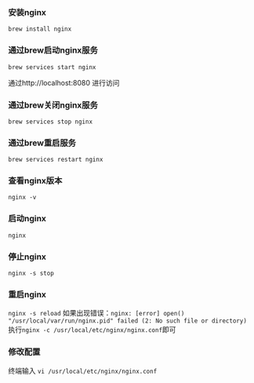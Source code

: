 ### 安装nginx

`brew install nginx`

### 通过brew启动nginx服务
`brew services start nginx`

通过http://localhost:8080 进行访问

### 通过brew关闭nginx服务
`brew services stop nginx`

### 通过brew重启服务
`brew services restart nginx`

### 查看nginx版本
`nginx -v`

### 启动nginx
`nginx`

### 停止nginx
`nginx -s stop`

### 重启nginx
`nginx -s reload`
如果出现错误：`nginx: [error] open() "/usr/local/var/run/nginx.pid" failed (2: No such file or directory)`
执行`nginx -c /usr/local/etc/nginx/nginx.conf`即可


### 修改配置

终端输入 `vi /usr/local/etc/nginx/nginx.conf`



